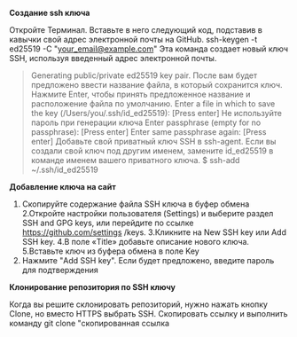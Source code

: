 **Создание ssh ключа**

Откройте Терминал. Вставьте в него следующий код, подставив в кавычки свой адрес электронной почты на GitHub.
ssh-keygen -t ed25519 -C "your_email@example.com"
Эта команда создает новый ключ SSH, используя введенный адрес электронной почты.
> Generating public/private ed25519 key pair.
После вам будет предложено ввести название файла, в который сохранится ключ. Нажмите Enter, чтобы принять предложенное название и
расположение файла по умолчанию.
> Enter a file in which to save the key (/Users/you/.ssh/id_ed25519): [Press enter]
Не используйте пароль при генерации ключа
> Enter passphrase (empty for no passphrase): [Press enter]
> Enter same passphrase again: [Press enter]
Добавьте свой приватный ключ SSH в ssh-agent. Если вы создали свой ключ под другим именем, замените id_ed25519 в команде именем вашего
приватного ключа.
$ ssh-add ~/.ssh/id_ed25519

**Добавление ключа на сайт**

1. Скопируйте содержание файла SSH ключа в буфер обмена
2.Откройте настройки пользователя (Settings) и выберите раздел SSH and GPG keys, или перейдите по ссылке https://github.com/settings
/keys.
3.Кликните на New SSH key или Add SSH key.
4.В поле «Title» добавьте описание нового ключа.
5.Вставьте ключ из буфера обмена в поле Key
6. Нажмите "Add SSH key". Если будет предложено, введите пароль для подтверждения

**Клонирование репозитория по SSH ключу**

Когда вы решите склонировать репозиторий, нужно нажать кнопку Clone, но вместо HTTPS выбрать SSH. Скопировать ссылку и выполнить
команду git clone "скопированная ссылка